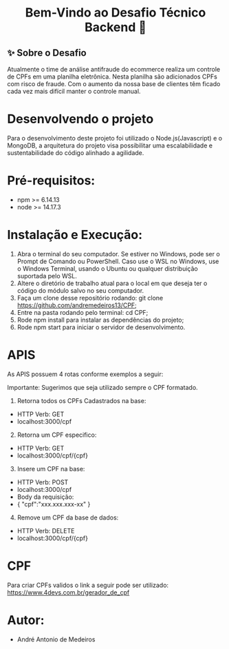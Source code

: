 <h1 align="center">Bem-Vindo ao Desafio Técnico Backend 👋</h1>


## ✨ Sobre o Desafio

<p align="rigth">
  Atualmente o time de análise antifraude do ecommerce realiza um controle de CPFs em uma planilha eletrônica. Nesta planilha são adicionados CPFs com risco de fraude. Com o aumento da nossa base de clientes têm ficado cada vez mais difícil manter o controle manual.
</p>

# Desenvolvendo o projeto
<p align="rigth">
  Para o desenvolvimento deste projeto foi utilizado o Node.js(Javascript) e o MongoDB, a arquitetura do projeto visa possibilitar uma escalabilidade e sustentabilidade do código alinhado a agilidade.
</p>

# Pré-requisitos:
- npm >= 6.14.13
- node >= 14.17.3

# Instalação e Execução:
1) Abra o terminal do seu computador. Se estiver no Windows, pode ser o Prompt de Comando ou PowerShell. Caso use o WSL no Windows, use o Windows Terminal, usando o Ubuntu ou qualquer distribuição suportada pelo WSL.
2) Altere o diretório de trabalho atual para o local em que deseja ter o código do módulo salvo no seu computador.
3) Faça um clone desse repositório rodando:
git clone https://github.com/andremedeiros13/CPF;
4) Entre na pasta rodando pelo terminal: cd CPF;
5) Rode npm install para instalar as dependências do projeto;
6) Rode npm start para iniciar o servidor de desenvolvimento.

# APIS 
As APIS possuem 4 rotas conforme exemplos a seguir:

Importante: Sugerimos que seja utilizado sempre o CPF formatado.

1) Retorna todos os CPFs Cadastrados na base:
- HTTP Verb: GET
- localhost:3000/cpf

2) Retorna um CPF especifico:
- HTTP Verb: GET
- localhost:3000/cpf/{cpf}

3) Insere um CPF na base:
- HTTP Verb: POST
- localhost:3000/cpf
 - Body da requisição:
 - {
      "cpf":"xxx.xxx.xxx-xx"
  }

4) Remove um CPF da base de dados:
- HTTP Verb: DELETE
- localhost:3000/cpf/{cpf}

# CPF
Para criar CPFs validos o link a seguir pode ser utilizado:
https://www.4devs.com.br/gerador_de_cpf




# Autor: 
- André Antonio de Medeiros


